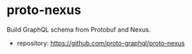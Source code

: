 # proto-nexus

Build GraphQL schema from Protobuf and Nexus.

- repository: https://github.com/proto-graphql/proto-nexus
